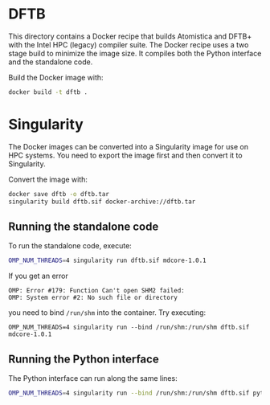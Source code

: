 # DFTB

This directory contains a Docker recipe that builds Atomistica and DFTB+ with the Intel HPC (legacy) compiler suite. The Docker recipe uses a two stage build to minimize the image size. It compiles both the Python interface and the standalone code.

Build the Docker image with:
```bash
docker build -t dftb .
```

# Singularity

The Docker images can be converted into a Singularity image for use on HPC systems. You need to export the image first and then convert it to Singularity.

Convert the image with:
```bash
docker save dftb -o dftb.tar
singularity build dftb.sif docker-archive://dftb.tar
```

## Running the standalone code

To run the standalone code, execute:

```bash
OMP_NUM_THREADS=4 singularity run dftb.sif mdcore-1.0.1
```

If you get an error
```
OMP: Error #179: Function Can't open SHM2 failed:
OMP: System error #2: No such file or directory
```
you need to bind `/run/shm` into the container. Try executing:
```
OMP_NUM_THREADS=4 singularity run --bind /run/shm:/run/shm dftb.sif mdcore-1.0.1
```

## Running the Python interface

The Python interface can run along the same lines:
```bash
OMP_NUM_THREADS=4 singularity run --bind /run/shm:/run/shm dftb.sif python3 my_python_script.py
```
